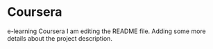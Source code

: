 # Coursera
e-learning Coursera
I am editing the README file. Adding some more details about the project description.


